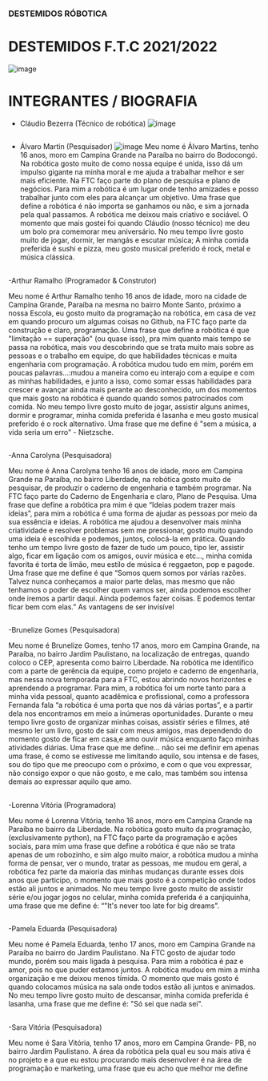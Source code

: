 
### DESTEMIDOS RÓBOTICA

# DESTEMIDOS F.T.C 2021/2022
![image](https://user-images.githubusercontent.com/75841641/134529827-3ec5b7ad-a8e9-46e9-b7a1-17d384cde264.png)

# INTEGRANTES / BIOGRAFIA

- Cláudio Bezerra (Técnico de robótica)
![image](https://user-images.githubusercontent.com/75841641/134705893-e247d699-ba2c-4c55-9a6c-bc1e092c11d6.png)

##

- Álvaro Martin (Pesquisador)
![image](https://user-images.githubusercontent.com/75841641/134704937-b5060f47-fe5b-4cda-bd4d-b414fc9d2109.png)
Meu nome é Álvaro Martins, tenho 16 anos, moro em Campina Grande na Paraíba no bairro do Bodocongó. Na robótica gosto muito de como nossa equipe é unida, isso dá um impulso gigante na minha moral e me ajuda a trabalhar melhor e ser mais eficiente. Na FTC faço parte do  plano de pesquisa e plano de negócios. Para mim a robótica é um lugar onde tenho amizades e posso trabalhar junto com eles para alcançar um objetivo. Uma frase que define a robótica é não importa se ganhamos ou não, e sim a jornada pela qual passamos. A robótica me deixou mais criativo e sociável. O momento que mais gostei foi quando Cláudio (nosso técnico) me deu um bolo pra comemorar meu aniversário. No meu tempo livre gosto muito de jogar, dormir, ler mangás e escutar música; A minha comida preferida é sushi e pizza, meu gosto musical preferido é rock, metal e música clássica. 

##

-Arthur Ramalho (Programador & Construtor)

Meu nome é Arthur Ramalho tenho 16 anos de idade, moro na cidade de Campina Grande, Paraíba na mesma no bairro Monte Santo, próximo a nossa Escola, eu gosto muito da programação na robótica, em casa de vez em quando procuro um algumas coisas no Github, na FTC faço parte da construção e claro, programação. Uma frase que define a robótica é que "limitação == superação" (ou quase isso), pra mim quanto mais tempo se passa na robótica, mais vou descobrindo que se trata muito mais sobre as pessoas e o trabalho em equipe, do que habilidades técnicas e muita engenharia com programação. A robótica mudou tudo em mim, porém em poucas palavras…:mudou a maneira como eu interajo com a equipe e com as minhas habilidades, e junto a isso, como somar essas habilidades para crescer e avançar ainda mais perante ao desconhecido, um dos momentos que mais gosto na robótica é quando quando somos patrocinados com comida. No meu tempo livre gosto muito de jogar, assistir alguns animes, dormir e programar, minha comida preferida é lasanha e meu gosto musical preferido é o rock alternativo. Uma frase que me define é "sem a música, a vida seria um erro" - Nietzsche.

##

-Anna Carolyna (Pesquisadora)

Meu nome é Anna Carolyna tenho 16 anos de idade, moro em Campina Grande na Paraíba, no bairro Liberdade, na robótica gosto muito de pesquisar, de produzir o caderno de engenharia e também programar. Na FTC faço parte do Caderno de Engenharia e claro, Plano de Pesquisa. Uma  frase que define a robótica pra mim é que “Ideias podem trazer mais ideias”, para mim a robótica é uma forma de ajudar as pessoas por meio da sua essência e ideias. A robótica me ajudou a desenvolver mais minha criatividade e resolver problemas sem me pressionar, gosto muito quando uma ideia é escolhida e podemos, juntos, colocá-la em prática. Quando tenho um tempo livre gosto de fazer de tudo um pouco, tipo ler, assistir algo, ficar em ligação com os amigos, ouvir música e etc…, minha comida favorita é torta de limão, meu estilo de música é reggaeton, pop e pagode. Uma frase que me define é que “Somos quem somos por várias razões. Talvez nunca conheçamos a maior parte delas, mas mesmo que não tenhamos o poder de escolher quem vamos ser, ainda podemos escolher onde iremos a partir daqui. Ainda podemos fazer coisas. E podemos tentar ficar bem com elas.” 
As vantagens de ser invisível

##

-Brunelize Gomes (Pesquisadora)

Meu nome é Brunelize Gomes, tenho 17 anos, moro em Campina Grande, na Paraíba, no bairro Jardim Paulistano, na localização de entregas, quando coloco o CEP, apresenta como bairro Liberdade. Na robótica me identifico com a parte de gerência da equipe, como projeto e caderno de engenharia, mas nessa nova temporada para a FTC, estou abrindo novos horizontes e aprendendo a programar. Para mim, a  robótica foi um norte tanto para a minha vida pessoal, quanto acadêmica e profissional, como a professora Fernanda fala “a robótica é uma porta que nos dá várias portas”, e a partir dela nos encontramos em meio a inúmeras oportunidades. Durante o meu tempo livre gosto de organizar minhas coisas, assistir séries e filmes, até mesmo ler um livro, gosto de sair com meus amigos, mas dependendo do momento gosto de ficar em casa,e amo ouvir música enquanto faço minhas atividades diárias. Uma frase que me define… não sei me definir em apenas uma frase, é como se estivesse me limitando aquilo, sou intensa e de fases, sou do tipo que me preocupo com o próximo, e com o que vou expressar, não consigo expor o que não gosto, e me calo, mas também sou intensa demais ao expressar aquilo que amo.

##

-Lorenna Vitória (Programadora)

Meu nome é Lorenna Vitória, tenho 16 anos, moro em Campina Grande na Paraíba no bairro da Liberdade. Na robótica gosto muito da programação, (exclusivamente python), na FTC faço parte da programação e ações sociais, para mim uma frase que define a robótica é que não se trata apenas de um robozinho, e sim algo muito maior, a robótica mudou a minha forma de pensar, ver o mundo, tratar as pessoas, me mudou em geral, a robótica fez parte da maioria das minhas mudanças durante esses dois anos que participo, o momento que mais gosto é a competição onde todos estão ali juntos e animados. No meu tempo livre gosto muito de assistir série e/ou jogar jogos no celular, minha comida preferida é a canjiquinha, uma frase que me define é: “"It's never too late for big dreams".

##

-Pamela Eduarda (Pesquisadora)

Meu nome é Pamela Eduarda, tenho 17 anos, moro em Campina Grande na Paraíba no bairro do Jardim Paulistano. Na FTC gosto de ajudar todo mundo, porém sou mais ligada à pesquisa. Para mim a robótica é paz e amor, pois no que puder estamos juntos. A robótica mudou em mim a minha organização e  me deixou menos tímida. O momento que mais gosto é quando colocamos música na sala onde todos estão ali juntos e animados. No meu tempo livre gosto muito de descansar, minha comida preferida é lasanha, uma frase que me define é: "Só sei que nada sei".

##

-Sara Vitória (Pesquisadora)

Meu nome é Sara Vitória, tenho 17 anos, moro em Campina Grande- PB, no bairro Jardim Paulistano. A área da robótica pela qual eu sou mais ativa é no projeto e a que eu estou procurando mais desenvolver é na área de programação e marketing, uma frase que eu acho que melhor me define 


















